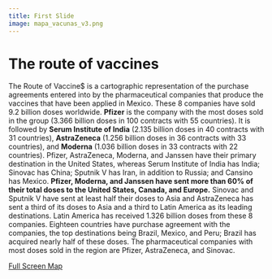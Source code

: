 ```yaml
---
title: First Slide
image: mapa_vacunas_v3.png
---
```


# The route of vaccines

The Route of Vaccine$ is a cartographic representation of the purchase agreements entered into by the pharmaceutical companies that produce the vaccines that have been applied in Mexico. These 8 companies have sold 9.2 billion doses worldwide. **Pfizer** is the company with the most doses sold in the group (3.366 billion doses in 100 contracts with 55 countries). It is followed by **Serum Institute of India** (2.135 billion doses in 40 contracts with 31 countries), **AstraZeneca** (1.256 billion doses in 36 contracts with 33 countries), and **Moderna** (1.036 billion doses in 33 contracts with 22 countries). Pfizer, AstraZeneca, Moderna, and Janssen have their primary destination in the United States, whereas Serum Institute of India has India; Sinovac has China; Sputnik V has Iran, in addition to Russia; and Cansino has Mexico. **Pfizer, Moderna, and Janssen have sent more than 60% of their total doses to the United States, Canada, and Europe.** Sinovac and Sputnik V have sent at least half their doses to Asia and AstraZeneca has sent a third of its doses to Asia and a third to Latin America as its leading destinations. Latin America has received 1.326 billion doses from these 8 companies. Eighteen countries have purchase agreement with the companies, the top destinations being Brazil, Mexico, and Peru; Brazil has acquired nearly half of these doses. The pharmaceutical companies with most doses sold in the region are Pfizer, AstraZeneca, and Sinovac.

<a class="btn btn-secondary" href="https://poderlatam.org/wp-content/uploads/2022/05/mapa_larutadelasvacunas.png" target="_blank">Full Screen Map</a>
<br>
